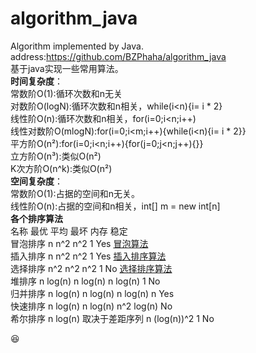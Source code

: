 # algorithm_java  
Algorithm implemented by Java.   
address:https://github.com/BZPhaha/algorithm_java  
基于java实现一些常用算法。  
**时间复杂度**：  
常数阶O(1):循环次数和n无关  
对数阶O(logN):循环次数和n相关，while(i<n){i= i * 2}   
线性阶O(n):循环次数和n相关，for(i=0;i<n;i++)  
线性对数阶O(mlogN):for(i=0;i<m;i++){while(i<n){i= i * 2}}  
平方阶O(n²):for(i=0;i<n;i++){for(j=0;j<n;j++){}}  
立方阶O(n³):类似O(n²)  
K次方阶O(n^k):类似O(n²)  
**空间复杂度**：  
常数阶O(1):占据的空间和n无关。  
线性阶O(n):占据的空间和n相关，int[] m = new int[n]  
**各个排序算法**  
名称	   最优	 平均 	最坏	 内存   稳定   
冒泡排序	n 	n^2 	n^2	1	Yes  [冒泡算法](https://github.com/BZPhaha/algorithm_java/blob/main/src/com/bzp/algorithm/BubbleSort.java)   
插入排序	n	n^2	n^2	1	Yes     [插入排序算法](https://github.com/BZPhaha/algorithm_java/blob/main/src/com/bzp/algorithm/InsertSort.java)    
选择排序	n^2	n^2	n^2	1	No      [选择排序算法](https://github.com/BZPhaha/algorithm_java/blob/main/src/com/bzp/algorithm/SelectSort.java)  
堆排序	n log(n)	n log(n)	n log(n)	1	No  
归并排序	n log(n)	n log(n)	n log(n)	n	Yes  
快速排序	n log(n)	n log(n)	n^2	log(n)	No  
希尔排序	n log(n)	取决于差距序列	n (log(n))^2	1	No    

:laughing:
